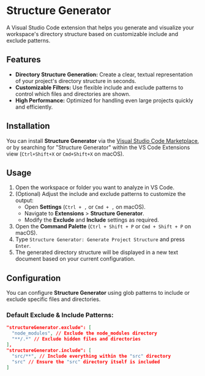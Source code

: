 # **Structure Generator**

A Visual Studio Code extension that helps you generate and visualize your workspace's directory structure based on customizable include and exclude patterns.

## Features

- **Directory Structure Generation:** Create a clear, textual representation of your project's directory structure in seconds.
- **Customizable Filters:** Use flexible include and exclude patterns to control which files and directories are shown.
- **High Performance:** Optimized for handling even large projects quickly and efficiently.

## Installation

You can install **Structure Generator** via the [Visual Studio Code Marketplace](https://marketplace.visualstudio.com/items?itemName=OmarAfet.structure-generator), or by searching for "Structure Generator" within the VS Code Extensions view (`Ctrl+Shift+X` or `Cmd+Shift+X` on macOS).

## Usage

1. Open the workspace or folder you want to analyze in VS Code.
2. (Optional) Adjust the include and exclude patterns to customize the output:
   - Open **Settings** (`Ctrl + ,` or `Cmd + ,` on macOS).
   - Navigate to **Extensions** > **Structure Generator**.
   - Modify the **Exclude** and **Include** settings as required.
3. Open the **Command Palette** (`Ctrl + Shift + P` or `Cmd + Shift + P` on macOS).
4. Type `Structure Generator: Generate Project Structure` and press `Enter`.
5. The generated directory structure will be displayed in a new text document based on your current configuration.

## Configuration

You can configure **Structure Generator** using glob patterns to include or exclude specific files and directories.

### Default Exclude & Include Patterns:

```json
"structureGenerator.exclude": [
  "node_modules", // Exclude the node_modules directory
  "**/.*" // Exclude hidden files and directories
],
"structureGenerator.include": [
  "src/**", // Include everything within the "src" directory
  "src" // Ensure the "src" directory itself is included
]
```
